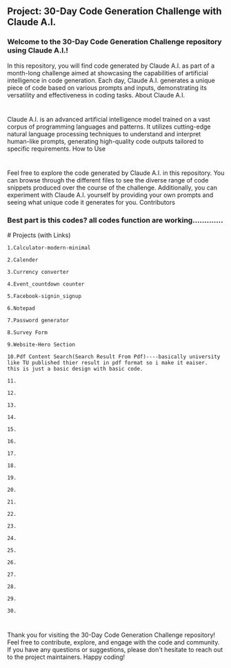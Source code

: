<h2>Project: 30-Day Code Generation Challenge with Claude A.I.</h2>

<h3>Welcome to the 30-Day Code Generation Challenge repository using Claude A.I.!</h3>

In this repository, you will find code generated by Claude A.I. as part of a month-long challenge aimed at showcasing the capabilities of artificial intelligence in code generation. Each day, Claude A.I. generates a unique piece of code based on various prompts and inputs, demonstrating its versatility and effectiveness in coding tasks.
About Claude A.I.
#
Claude A.I. is an advanced artificial intelligence model trained on a vast corpus of programming languages and patterns. It utilizes cutting-edge natural language processing techniques to understand and interpret human-like prompts, generating high-quality code outputs tailored to specific requirements.
How to Use
#
Feel free to explore the code generated by Claude A.I. in this repository. You can browse through the different files to see the diverse range of code snippets produced over the course of the challenge. Additionally, you can experiment with Claude A.I. yourself by providing your own prompts and seeing what unique code it generates for you.
Contributors
<h3>Best part is this codes? all codes function are working.............</h3>
#
Projects (with Links)

    1.Calculator-modern-minimal
    
    2.Calender
    
    3.Currency converter
    
    4.Event_countdown counter
    
    5.Facebook-signin_signup
    
    6.Notepad
    
    7.Password generator
    
    8.Survey Form
    
    9.Website-Hero Section
    
    10.Pdf Content Search(Search Result From Pdf)----basically university like TU published thier result in pdf format so i make it eaiser.
    this is just a basic design with basic code.
    
    11.
    
    12.
    
    13.
    
    14.
    
    15.
    
    16.
    
    17.
    
    18.
    
    19.
    
    20.
    
    21.
    
    22.
    
    23.
    
    24.
    
    25.
    
    26.
    
    27.
    
    28.
    
    29.
    
    30.

#
Thank you for visiting the 30-Day Code Generation Challenge repository! Feel free to contribute, explore, and engage with the code and community. If you have any questions or suggestions, please don't hesitate to reach out to the project maintainers. Happy coding!
